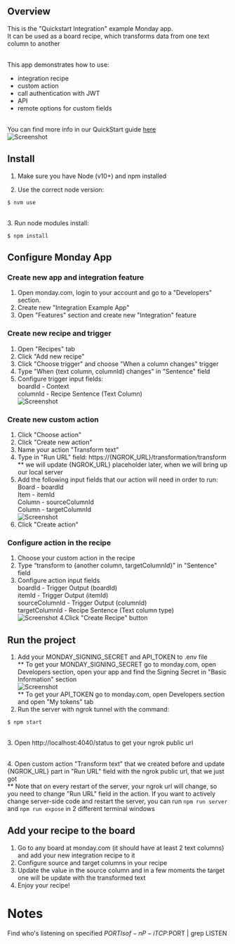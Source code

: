 ## Overview
This is the "Quickstart Integration" example Monday app. 
<br>It can be used as a board recipe, which transforms data from one text column to another

<br>This app demonstrates how to use: 
- integration recipe
- custom action
- call authentication with JWT
- API
- remote options for custom fields

<br>You can find more info in our QuickStart guide [here](https://monday.com/developers/apps/quickstart-integration/)
<br>![Screenshot](https://dapulse-res.cloudinary.com/image/upload/f_mp4,f_auto/remote_mondaycom_static/uploads/VladMystetskyi/c3be2380-c5a5-4a4f-bbe6-305ba3bea620_screencast2020-05-1910-49-37.gif)

## Install

1. Make sure you have Node (v10+) and npm installed

2. Use the correct node version:

```
$ nvm use
```
<br>
3. Run node modules install:

```
$ npm install
```


## Configure Monday App

### Create new app and integration feature
1. Open monday.com, login to your account and go to a "Developers" section.
2. Create new "Integration Example App"
3. Open "Features" section and create new "Integration" feature
### Create new recipe and trigger
1. Open "Recipes" tab
2. Click "Add new recipe"
3. Click "Choose trigger" and choose "When a column changes" trigger
4. Type "When {text column, columnId} changes" in "Sentence" field
5. Configure trigger input fields:
<br>boardId - Context
<br>columnId - Recipe Sentence (Text Column)
<br> ![Screenshot](https://dapulse-res.cloudinary.com/image/upload/f_auto,q_auto/remote_mondaycom_static/uploads/VladMystetskyi/7ca206bf-d494-43f3-bd62-439061d6ec13_monday-Apps2020-06-0722-35-56.png)
### Create new custom action
1. Click "Choose action"
2. Click "Create new action"
3. Name your action "Transform text"
4. Type in "Run URL" field: https://{NGROK_URL}/transformation/transform
<br> ** we will update {NGROK_URL} placeholder later, when we will bring up our local server
5. Add the following input fields that our action will need in order to run:
<br>Board - boardId
<br>Item - itemId
<br>Column - sourceColumnId
<br>Column - targetColumnId
<br> ![Screenshot](https://dapulse-res.cloudinary.com/image/upload/f_auto,q_auto/remote_mondaycom_static/uploads/BenRosenfeld/a459fe3d-0242-4eae-bd26-8a4029a81acb_ScreenShot2020-05-18at21.10.51.png)
6. Click "Create action"
### Configure action in the recipe
1. Choose your custom action in the recipe
2. Type “transform to {another column, targetColumnId}” in "Sentence" field
3. Configure action input fields
<br>boardId - Trigger Output (boardId)
<br>itemId - Trigger Output (itemId)
<br>sourceColumnId - Trigger Output (columnId)
<br>targetColumnId - Recipe Sentence (Text column type)
<br> ![Screenshot](https://dapulse-res.cloudinary.com/image/upload/f_auto,q_auto/remote_mondaycom_static/uploads/VladMystetskyi/fdd30a2e-7ce0-4e04-844c-b1b7657fd4b4_screencast2020-05-1901-19-15.gif)
4.Click "Create Recipe" button

## Run the project

1. Add your MONDAY_SIGNING_SECRET and API_TOKEN to .env file 
<br> ** To get your MONDAY_SIGNING_SECRET go to monday.com, open Developers section, open your app and find the Signing Secret in "Basic Information" section
<br> ![Screenshot](https://dapulse-res.cloudinary.com/image/upload/f_auto,q_auto/remote_mondaycom_static/uploads/VladMystetskyi/4db4f03e-67a5-482d-893e-033db67ee09b_monday-Apps2020-05-1901-31-26.png)
<br> ** To get your API_TOKEN go to monday.com, open Developers section and open "My tokens" tab
2. Run the server with ngrok tunnel with the command:

```
$ npm start
``` 
<br> 
3. Open http://localhost:4040/status
 to get your ngrok public url

<br>4. Open custom action "Transform text" that we created before and update {NGROK_URL} part in "Run URL" field with the ngrok public url, that we just got
<br>** Note that on every restart of the server, your ngrok url will change, so you need to change "Run URL" field in the action.
If you want to actively change server-side code and restart the server, you can run ```npm run server``` and ```npm run expose``` in 2 different terminal windows

## Add your recipe to the board
1. Go to any board at monday.com (it should have at least 2 text columns) and add your new integration recipe to it
2. Configure source and target columns in your recipe
3. Update the value in the source column and in a few moments the target one will be update with the transformed text
4. Enjoy your recipe!   

# Notes

Find who's listening on specified $PORT
lsof -nP -iTCP:$PORT | grep LISTEN
